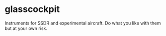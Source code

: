 # glasscockpit
Instruments for SSDR and experimental aircraft. Do what you like with them but at your own risk.
